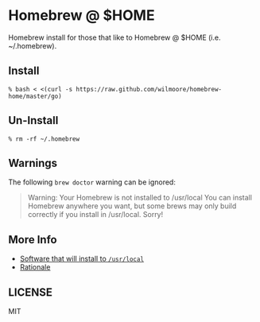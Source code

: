 # Homebrew @ $HOME

Homebrew install for those that like to Homebrew @ $HOME (i.e. ~/.homebrew).

## Install

    % bash < <(curl -s https://raw.github.com/wilmoore/homebrew-home/master/go)

## Un-Install

    % rm -rf ~/.homebrew

## Warnings

The following `brew doctor` warning can be ignored:

> Warning: Your Homebrew is not installed to /usr/local
> You can install Homebrew anywhere you want, but some brews may only build
> correctly if you install in /usr/local. Sorry!

## More Info

-   [Software that will install to `/usr/local`](https://github.com/wilmoore/homebrew-home/wiki/Software-that-installs-to--usr-local)
-   [Rationale](https://github.com/wilmoore/homebrew-home/wiki/Rationale)

## LICENSE

  MIT
